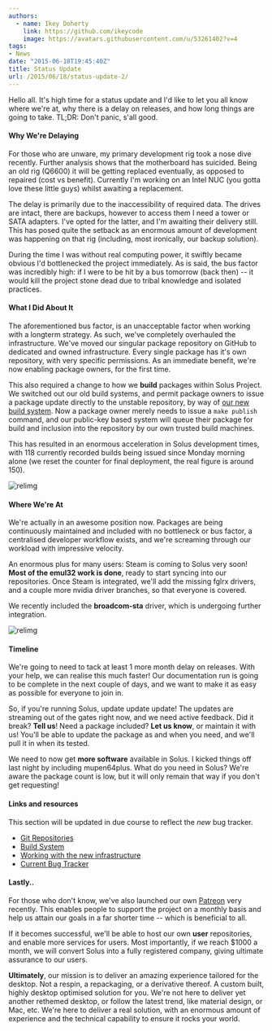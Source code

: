 ```yaml
---
authors:
  - name: Ikey Doherty
    link: https://github.com/ikeycode
    image: https://avatars.githubusercontent.com/u/53261402?v=4
tags:
- News
date: "2015-06-18T19:45:40Z"
title: Status Update
url: /2015/06/18/status-update-2/
---
```


Hello all. It's high time for a status update and I'd like to let you all know where we're at, why there is a delay on releases, and how long things are going to take. 
TL;DR: Don't panic, s'all good. 
<!--more-->
#### Why We're Delaying

For those who are unware, my primary development rig took a nose dive recently. Further analysis shows that the motherboard has suicided. Being an old rig (Q6600) it 
will be getting replaced eventually, as opposed to repaired (cost vs benefit). Currently I'm working on an Intel NUC (you gotta love these little guys) whilst awaiting a 
replacement.

The delay is primarily due to the inaccessibility of required data. The drives are intact, there are backups, however to access them I need a tower or SATA adapters. I've opted 
for the latter, and I'm awaiting their delivery still. This has posed quite the setback as an enormous amount of development was happening on that rig (including, most 
ironically, our backup solution).

During the time I was without real computing power, it swiftly became obvious I'd bottlenecked the project immediately. As is said, the bus factor was incredibly high: if I 
were to be hit by a bus tomorrow (back then) -- it would kill the project stone dead due to tribal knowledge and isolated practices.

#### What I Did About It

The aforementioned bus factor, is an unacceptable factor when working with a longterm strategy. As such, we've completely overhauled the infrastructure. We've moved our 
singular package repository on GitHub to dedicated and owned infrastructure. Every single package has it's own repository, with very specific permissions. As an immediate 
benefit, we're now enabling package owners, for the first time.

This also required a change to how we **build** packages within Solus Project. We switched out our old build systems, and permit package owners to issue a package update 
directly to the unstable repository, by way of [our new build system](https://build.solus-project.com/). Now a package owner merely needs to issue a `make publish` 
command, and our public-key based system will queue their package for build and inclusion into the repository by our own trusted build machines.

This has resulted in an enormous acceleration in Solus development times, with 118 currently recorded builds being issued since Monday morning alone 
(we reset the counter for final deployment, the real figure is around 150).

![relimg](Screenshot-from-2015-06-18-20-28-35.png)

#### Where We're At

We're actually in an awesome position now. Packages are being continuously maintained and included with no bottleneck or bus factor, a centralised developer 
workflow exists, and we're screaming through our workload with impressive velocity.

An enormous plus for many users: Steam is coming to Solus very soon! **Most of the emul32 work is done**, ready to start syncing into our repositories. Once 
Steam is integrated, we'll add the missing fglrx drivers, and a couple more nvidia driver branches, so that everyone is covered.

We recently included the **broadcom-sta** driver, which is undergoing further integration.

![relimg](Screenshot-from-2015-06-18-06-22-00.png)

#### Timeline

We're going to need to tack at least 1 more month delay on releases. With your help, we can realise this much faster! Our documentation run is going to be complete in 
the next couple of days, and we want to make it as easy as possible for everyone to join in.

So, if you're running Solus, update update update! The updates are streaming out of the  gates right now, and we need active feedback. Did it break? **Tell us**! 
Need a package included? **Let us know**, or maintain it with us! You'll be able to update the package as and when you need, and we'll pull it in when its tested.

We need to now get **more software** available in Solus. I kicked things off last night by including mupen64plus. What do you need in Solus? We're aware the package 
count is low, but it will only remain that way if you don't get requesting!

#### Links and resources

This section will be updated in due course to reflect the *new* bug tracker.

- [Git Repositories](https://git.solus-project.com/?s=idle)
- [Build System](https://build.solus-project.com)
- [Working with the new infrastructure](https://git.solus-project.com/common/about/)
- [Current Bug Tracker](https://dev.solus-project.com)

#### Lastly..

For those who don't know, we've also launched our own [Patreon](https://www.patreon.com/solus?ty=h) very recently. This enables people to support the project on a 
monthly basis and help us attain our goals in a far shorter time -- which is beneficial to all.

If it becomes successful, we'll be able to host our own **user** repositories, and enable more services for users. Most importantly, if we reach $1000 a month, we will 
convert Solus into a fully registered company, giving ultimate assurance to our users.

**Ultimately**, our mission is to deliver an amazing experience tailored for the desktop. Not a respin, a repackaging, or a derivative thereof. A custom built, highly 
desktop optimised solution for you. We're not here to deliver yet another rethemed desktop, or follow the latest trend, like material design, or Mac, etc. We're here to 
deliver a real solution, with an enormous amount of experience and the technical capability to ensure it rocks your world.   